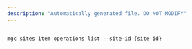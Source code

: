 ```yaml
---
description: "Automatically generated file. DO NOT MODIFY"
---
```


```cli

mgc sites item operations list --site-id {site-id}

```